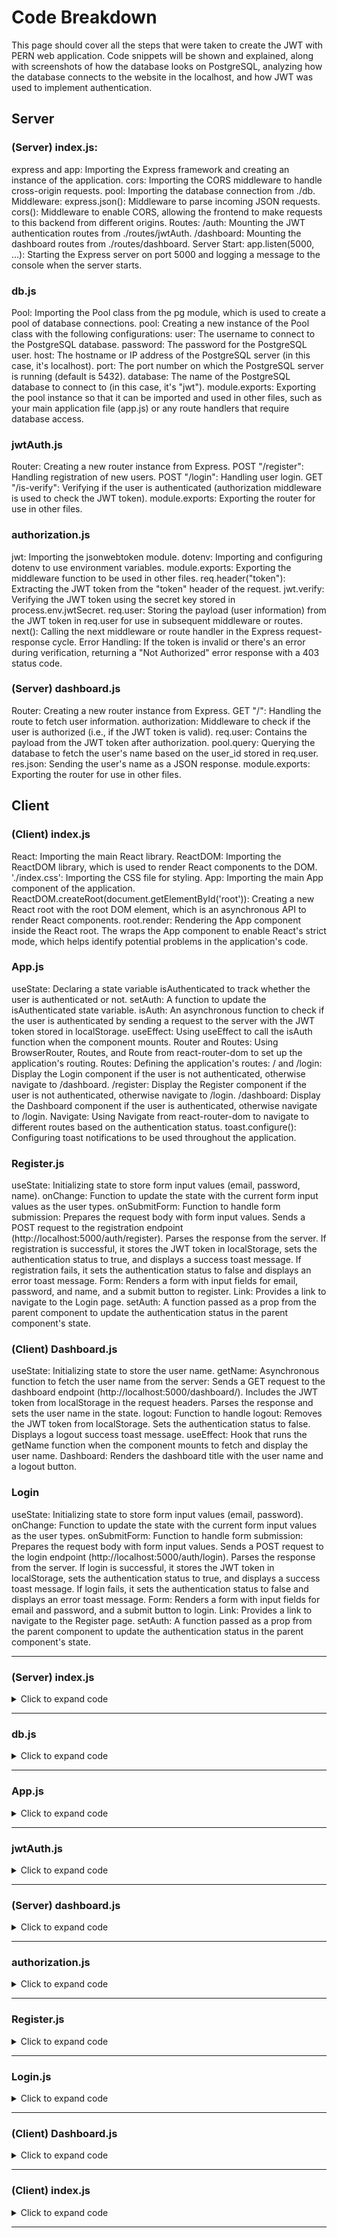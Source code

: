 <h1>Code Breakdown</h1>

<p>This page should cover all the steps that were taken to create the JWT with PERN web application. Code snippets will be shown and explained, along with screenshots of how the database looks on PostgreSQL, analyzing how the database connects to the website in the localhost, and how JWT was used to implement authentication.</p>

<h2>Server</h2>

<h3>(Server) index.js:</h3>

<p>
express and app: Importing the Express framework and creating an instance of the application.
cors: Importing the CORS middleware to handle cross-origin requests.
pool: Importing the database connection from ./db.
Middleware:
express.json(): Middleware to parse incoming JSON requests.
cors(): Middleware to enable CORS, allowing the frontend to make requests to this backend from different origins.
Routes:
/auth: Mounting the JWT authentication routes from ./routes/jwtAuth.
/dashboard: Mounting the dashboard routes from ./routes/dashboard.
Server Start:
app.listen(5000, ...): Starting the Express server on port 5000 and logging a message to the console when the server starts.
</p>

<h3>db.js</h3>

<p>
Pool: Importing the Pool class from the pg module, which is used to create a pool of database connections.
pool: Creating a new instance of the Pool class with the following configurations:
user: The username to connect to the PostgreSQL database.
password: The password for the PostgreSQL user.
host: The hostname or IP address of the PostgreSQL server (in this case, it's localhost).
port: The port number on which the PostgreSQL server is running (default is 5432).
database: The name of the PostgreSQL database to connect to (in this case, it's "jwt").
module.exports: Exporting the pool instance so that it can be imported and used in other files, such as your main application file (app.js) or any route handlers that require database access.
</p>



<h3>jwtAuth.js</h3>

<p>
Router: Creating a new router instance from Express.
POST "/register": Handling registration of new users.
POST "/login": Handling user login.
GET "/is-verify": Verifying if the user is authenticated (authorization middleware is used to check the JWT token).
module.exports: Exporting the router for use in other files.
</p>

<h3>authorization.js</h3>

<p>
jwt: Importing the jsonwebtoken module.
dotenv: Importing and configuring dotenv to use environment variables.
module.exports: Exporting the middleware function to be used in other files.
req.header("token"): Extracting the JWT token from the "token" header of the request.
jwt.verify: Verifying the JWT token using the secret key stored in process.env.jwtSecret.
req.user: Storing the payload (user information) from the JWT token in req.user for use in subsequent middleware or routes.
next(): Calling the next middleware or route handler in the Express request-response cycle.
Error Handling: If the token is invalid or there's an error during verification, returning a "Not Authorized" error response with a 403 status code.
</p>

<h3>(Server) dashboard.js</h3>

<p>
Router: Creating a new router instance from Express.
GET "/": Handling the route to fetch user information.
authorization: Middleware to check if the user is authorized (i.e., if the JWT token is valid).
req.user: Contains the payload from the JWT token after authorization.
pool.query: Querying the database to fetch the user's name based on the user_id stored in req.user.
res.json: Sending the user's name as a JSON response.
module.exports: Exporting the router for use in other files.
</p>

<h2>Client</h2>

<h3>(Client) index.js</h3>

<p>
React: Importing the main React library.
ReactDOM: Importing the ReactDOM library, which is used to render React components to the DOM.
'./index.css': Importing the CSS file for styling.
App: Importing the main App component of the application.
ReactDOM.createRoot(document.getElementById('root')): Creating a new React root with the root DOM element, which is an asynchronous API to render React components.
root.render: Rendering the App component inside the React root. The <React.StrictMode> wraps the App component to enable React's strict mode, which helps identify potential problems in the application's code.
</p>

<h3>App.js</h3>

<p>
useState: Declaring a state variable isAuthenticated to track whether the user is authenticated or not.
setAuth: A function to update the isAuthenticated state variable.
isAuth: An asynchronous function to check if the user is authenticated by sending a request to the server with the JWT token stored in localStorage.
useEffect: Using useEffect to call the isAuth function when the component mounts.
Router and Routes: Using BrowserRouter, Routes, and Route from react-router-dom to set up the application's routing.
Routes: Defining the application's routes:
/ and /login: Display the Login component if the user is not authenticated, otherwise navigate to /dashboard.
/register: Display the Register component if the user is not authenticated, otherwise navigate to /login.
/dashboard: Display the Dashboard component if the user is authenticated, otherwise navigate to /login.
Navigate: Using Navigate from react-router-dom to navigate to different routes based on the authentication status.
toast.configure(): Configuring toast notifications to be used throughout the application.
</p>

<h3>Register.js</h3>

<p>
useState: Initializing state to store form input values (email, password, name).
onChange: Function to update the state with the current form input values as the user types.
onSubmitForm: Function to handle form submission:
Prepares the request body with form input values.
Sends a POST request to the registration endpoint (http://localhost:5000/auth/register).
Parses the response from the server.
If registration is successful, it stores the JWT token in localStorage, sets the authentication status to true, and displays a success toast message.
If registration fails, it sets the authentication status to false and displays an error toast message.
Form: Renders a form with input fields for email, password, and name, and a submit button to register.
Link: Provides a link to navigate to the Login page.
setAuth: A function passed as a prop from the parent component to update the authentication status in the parent component's state.
</p>

<h3>(Client) Dashboard.js</h3>

<p>
useState: Initializing state to store the user name.
getName: Asynchronous function to fetch the user name from the server:
Sends a GET request to the dashboard endpoint (http://localhost:5000/dashboard/).
Includes the JWT token from localStorage in the request headers.
Parses the response and sets the user name in the state.
logout: Function to handle logout:
Removes the JWT token from localStorage.
Sets the authentication status to false.
Displays a logout success toast message.
useEffect: Hook that runs the getName function when the component mounts to fetch and display the user name.
Dashboard: Renders the dashboard title with the user name and a logout button.
</p>

<h3>Login</h3>

<p>
useState: Initializing state to store form input values (email, password).
onChange: Function to update the state with the current form input values as the user types.
onSubmitForm: Function to handle form submission:
Prepares the request body with form input values.
Sends a POST request to the login endpoint (http://localhost:5000/auth/login).
Parses the response from the server.
If login is successful, it stores the JWT token in localStorage, sets the authentication status to true, and displays a success toast message.
If login fails, it sets the authentication status to false and displays an error toast message.
Form: Renders a form with input fields for email and password, and a submit button to login.
Link: Provides a link to navigate to the Register page.
setAuth: A function passed as a prop from the parent component to update the authentication status in the parent component's state.
</p>

<hr>

### <h3>(Server) index.js</h3>

<details>
<summary>Click to expand code</summary>

```js

// Importing required modules
const express = require("express");
const app = express();
const cors = require("cors");
const pool = require("./db");  // Importing the database connection

// Middleware
app.use(express.json());  // Middleware to parse JSON requests
app.use(cors());  // Middleware to enable CORS (Cross-Origin Resource Sharing)

// Routes

// Authentication routes for registering and logging in users
app.use("/auth", require("./routes/jwtAuth"));

// Dashboard route to access user dashboard
app.use("/dashboard", require("./routes/dashboard"));

// Start the server
app.listen(5000, () => {
    console.log("Server is running on port 5000");  // Logging a message when the server starts
});

```
</details>

<hr>

### <h3>db.js</h3>

<details>
<summary>Click to expand code</summary>

```js

const Pool = require("pg").Pool;  // Importing the Pool class from the 'pg' module

// Creating a new Pool instance with database connection configurations
const pool = new Pool({
    user: "postgres",       // Database user
    password: "1234",       // Database password
    host: "localhost",      // Database host
    port: 5432,             // Database port
    database: "jwt"         // Database name
});

// Exporting the pool instance to be used in other files
module.exports = pool;


```
</details>

<hr>

### <h3>App.js</h3>

<details>
<summary>Click to expand code</summary>

```js

import React, { Fragment, useState, useEffect } from 'react';
import './App.css';

import { toast } from 'react-toastify';  // Importing toast notifications
import 'react-toastify/dist/ReactToastify.css';

import { BrowserRouter as Router, Routes, Route, Navigate } from "react-router-dom";  // Importing routing components

// Components
import Dashboard from "./components/Dashboard";
import Login from "./components/Login";
import Register from "./components/Register";

toast.configure();  // Configuring toast notifications

function App() {

  const [isAuthenticated, setIsAuthenticated] = useState(false);  // State to track authentication status

  // Function to set authentication status
  const setAuth = (boolean) => {
    setIsAuthenticated(boolean);
  };

  // Function to check if user is authenticated
  async function isAuth() {
    try {
      const response = await fetch("http://localhost:5000/auth/is-verify", {
        method: "GET",
        headers: { token: localStorage.token }  // Sending the JWT token stored in localStorage
      });

      const parseRes = await response.json();

      // Setting isAuthenticated based on the response
      parseRes === true ? setIsAuthenticated(true) : setIsAuthenticated(false);
    } catch (err) {
      console.error(err.message);
    }
  }

  useEffect(() => {
    isAuth();  // Calling isAuth function when the component mounts
  });

  return (
    <Fragment>
      <Router>
        <div className="container">
          <Routes>
            {/* Route to display Login component if not authenticated, otherwise navigate to Dashboard */}
            <Route exact path="/" element={!isAuthenticated ? <Login setAuth={setAuth} /> : <Navigate to="/dashboard" />} />
            
            {/* Route to display Login component if not authenticated, otherwise navigate to Dashboard */}
            <Route exact path="/login" element={!isAuthenticated ? <Login setAuth={setAuth} /> : <Navigate to="/dashboard" />} />
            
            {/* Route to display Register component if not authenticated, otherwise navigate to Login */}
            <Route exact path="/register" element={!isAuthenticated ? <Register setAuth={setAuth} /> : <Navigate to="/login" />} />
            
            {/* Route to display Dashboard component if authenticated, otherwise navigate to Login */}
            <Route exact path="/dashboard" element={isAuthenticated ? <Dashboard setAuth={setAuth} /> : <Navigate to="/login" />} />
          </Routes>
        </div>
      </Router>
    </Fragment>
  );
}

export default App;


```
</details>

<hr>

### <h3>jwtAuth.js</h3>

<details>
<summary>Click to expand code</summary>

```js

const router = require("express").Router();  // Importing the Router module from Express
const pool = require("../db");  // Importing the database connection
const bcrypt = require("bcrypt");  // Importing bcrypt for password hashing
const jwtGenerator = require("../utils/jwtGenerator");  // Importing the JWT token generator
const validInfo = require("../middleware/validInfo");  // Importing middleware for input validation
const authorization = require("../middleware/authorization");  // Importing middleware for authorization

// Registering a new user
router.post("/register", validInfo, async(req, res) => {
    try {
        // Destructure the request body (name, email, password)
        const { name, email, password} = req.body;

        // Check if user exists (if user exists, throw error)
        const user = await pool.query("SELECT * FROM users WHERE user_email = $1", [email]);
        if(user.rows.length != 0){
            return res.status(401).json("User already exists");
        }

        // Bcrypt the user password
        const saltRound = 10;
        const salt = await bcrypt.genSalt(saltRound);
        const bcryptPassword = await bcrypt.hash(password, salt);

        // Insert the new user into the database
        const newUser = await pool.query("INSERT INTO users (user_name, user_email, user_password) VALUES ($1, $2, $3) RETURNING *", [name, email, bcryptPassword]);

        // Generate JWT token
        const token = jwtGenerator(newUser.rows[0].user_id);

        // Send token as response
        res.json({token});

    } catch (err) {
        console.error(err.message);
        res.status(500).send("Server Error");
    }
});

// Login route
router.post("/login", validInfo, async(req, res) => {
    try {
        // Destructure the request body
        const {email, password} = req.body;

        // Check if user doesn't exist
        const user = await pool.query("SELECT * FROM users WHERE user_email = $1", [email]);
        if(user.rows.length === 0){
            return res.status(401).json("Password or Email is incorrect");
        }

        // Check if incoming password matches the database password
        const validPassword =  await bcrypt.compare(password, user.rows[0].user_password);
        if(!validPassword){
            return res.status(401).json("Password or Email is incorrect");
        }

        // Generate JWT token
        const token = jwtGenerator(user.rows[0].user_id);

        // Send token as response
        res.json({token});

    } catch (err) {
        console.error(err.message);
        res.status(500).send("Server Error");
    }
});

// Verify user route
router.get("/is-verify", authorization, async (req, res) => {
    try {
        // Send true if user is verified
        res.json(true);
    } catch (err) {
        console.error(err.message);
        res.status(500).send("Server Error");
    }
});

module.exports = router;  // Exporting the router


```
</details>

<hr>

### <h3>(Server) dashboard.js</h3>

<details>
<summary>Click to expand code</summary>

```js

const router = require("express").Router();  // Importing the Router module from Express
const pool = require("../db");  // Importing the database connection
const authorization = require('../middleware/authorization');  // Importing middleware for authorization

// Get user information route
router.get("/", authorization, async(req, res) => {
    try {
        // req.user has the payload from the JWT token
        // Fetch user name from the database based on user_id stored in req.user

        const user = await pool.query("SELECT user_name FROM users WHERE user_id = $1", [req.user]);

        // Send the user's name as a response
        res.json(user.rows[0]);
    } catch (err) {
        console.error(err.message);
        res.status(500).json("Server Error");
    }
});

module.exports = router;  // Exporting the router


```
</details>

<hr>

### <h3>authorization.js</h3>

<details>
<summary>Click to expand code</summary>

```js

const jwt = require("jsonwebtoken");  // Importing the jsonwebtoken module
require("dotenv").config();  // Importing and configuring dotenv for environment variables

module.exports = async(req, res, next) => {
    try {
        const jwtToken = req.header("token");  // Extracting the JWT token from the request header

        // If no token is found in the header, return an error response
        if(!jwtToken){
            return res.status(403).json("Not Authorized");
        }

        // Verifying the JWT token using the secret key from environment variables
        const payload = jwt.verify(jwtToken, process.env.jwtSecret);

        // Storing the payload (user information) in req.user for use in subsequent middleware or routes
        req.user = payload.user;

        // Calling the next middleware or route handler
        next();

    } catch (err) {
        // If the token is invalid or there's an error, return an error response
        return res.status(403).json("Not Authorized");
    }
};


```
</details>

<hr>

### <h3>Register.js</h3>

<details>
<summary>Click to expand code</summary>

```js

import React, {Fragment, useState} from "react";
import {Link} from "react-router-dom";
import {toast} from "react-toastify";

const Register = ({setAuth}) => {

    // State to store form input values
    const [inputs, setInputs] = useState({
        email: "",
        password: "",
        name: ""
    });

    // Destructuring input values from state
    const {email, password, name} = inputs;

    // Function to update input values when user types in the form fields
    const onChange = (e) => {
        setInputs({...inputs, [e.target.name] : e.target.value});
    };

    // Function to handle form submission
    const onSubmitForm =  async (e) => {
        e.preventDefault();

        try {
            // Prepare request body
            const body = {email, password, name};
            
            // Send POST request to register endpoint
            const response = await fetch("http://localhost:5000/auth/register", {
                method: "POST",
                headers: {"Content-Type" : "application/json"},
                body: JSON.stringify(body)
            });

            // Parse the response
            const parseRes = await response.json();

            // If registration is successful
            if(parseRes.token){
                // Store the token in localStorage
                localStorage.setItem("token", parseRes.token);

                // Set authentication status to true
                setAuth(true);
                
                // Display success toast message
                toast.success("Registered Successfully!");
            }else{
                // Set authentication status to false
                setAuth(false);
                
                // Display error toast message
                toast.error(parseRes);
            }

        } catch (err) {
            // Log error to console
            console.error(err.message);
        }
    };

    return (
        <Fragment>
            <h1 className="text-center my-5">Register</h1>
            {/* Register form */}
            <form onSubmit={onSubmitForm}>
                <input type="email" name="email" placeholder="Email" className="form-control my-3" value={email} onChange={e => onChange(e)}/>
                <input type="password" name="password" placeholder="Password" className="form-control my-3" value={password} onChange={e => onChange(e)}/>
                <input type="text" name="name" placeholder="Name" className="form-control my-3" value={name} onChange={e => onChange(e)}/>
                <button className="btn-success btn-block">Submit</button>
            </form>
            {/* Link to Login page */}
            <Link to="/login">Login</Link>
        </Fragment>
    );
};

export default Register;


```
</details>

<hr>

### <h3>Login.js</h3>

<details>
<summary>Click to expand code</summary>

```js

import React, {Fragment, useState} from "react";
import {Link} from "react-router-dom";
import {toast} from "react-toastify";

const Login = ({setAuth}) => {

    // State to store form input values
    const [inputs, setInputs] = useState({
        email: "",
        password: ""
    });

    // Destructuring input values from state
    const {email, password} = inputs;

    // Function to update input values when user types in the form fields
    const onChange = (e) => {
        setInputs({...inputs, [e.target.name]: e.target.value});
    };

    // Function to handle form submission
    const onSubmitForm = async (e) => {
        e.preventDefault();
        try {
            // Prepare request body
            const body = {email, password};
            
            // Send POST request to login endpoint
            const response = await fetch("http://localhost:5000/auth/login", {
                method: "POST",
                headers: {"Content-Type": "application/json"},
                body: JSON.stringify(body)
            });

            // Parse the response
            const parseRes = await response.json();

            // If login is successful
            if(parseRes.token){
                // Store the token in localStorage
                localStorage.setItem("token", parseRes.token);

                // Set authentication status to true
                setAuth(true);
                
                // Display success toast message
                toast.success("Logged in successfully!");
            }else{
                // Set authentication status to false
                setAuth(false);
                
                // Display error toast message
                toast.error(parseRes);
            }

        } catch (err) {
            // Log error to console
            console.error(err.message);
        }
    };

    return (
        <Fragment>
            {/* Login title */}
            <h1 className="text-center my-5">Login</h1>
            {/* Login form */}
            <form onSubmit={onSubmitForm}>
                <input type="email" name="email" placeholder="Email" className="form-control my-3" value={email} onChange={e => onChange(e)}/>
                <input type="password" name="password" placeholder="Password" className="form-control my-3" value={password} onChange={e => onChange(e)}/>
                <button className="btn btn-success btn-block">Submit</button>
            </form>
            {/* Link to Register page */}
            <Link to="/register">Register</Link>
        </Fragment>
    );
};

export default Login;


```
</details>

<hr>

### <h3>(Client) Dashboard.js</h3>

<details>
<summary>Click to expand code</summary>

```js

import React, {Fragment, useState, useEffect} from "react";
import {toast} from "react-toastify";

const Dashboard = ({setAuth}) => {

    // State to store user name
    const [name, setName] = useState("");

    // Function to fetch user name from the server
    async function getName(){
        try {
            // Fetch user name from the server
            const response = await fetch("http://localhost:5000/dashboard/", {
                method : "GET",
                headers: {token: localStorage.token}
            });

            // Parse the response
            const parseRes = await response.json();

            // Set the user name in the state
            setName(parseRes.user_name);
        } catch (err) {
            // Log error to console
            console.error(err.message);
        }
    }

    // Function to handle logout
    const logout = (e) => {
        e.preventDefault();
        // Remove token from localStorage
        localStorage.removeItem("token");
        
        // Set authentication status to false
        setAuth(false);
        
        // Display logout success toast message
        toast.success("Logged out successfully!");
    };

    // useEffect to fetch user name when the component mounts
    useEffect(() =>{
        getName();
    }, []);

    return (
        <Fragment>
            {/* Dashboard title with user name */}
            <h1>Dashboard {name}</h1>
            {/* Logout button */}
            <button className="btn btn-primary" onClick={e => logout(e)}>Logout</button>
        </Fragment>
    );
};

export default Dashboard;


```
</details>

<hr>

### <h3>(Client) index.js</h3>

<details>
<summary>Click to expand code</summary>

```js

import React from 'react';
import ReactDOM from 'react-dom/client';
import './index.css';
import App from './App';

// Creating a new React root with the root DOM element
const root = ReactDOM.createRoot(document.getElementById('root'));

// Rendering the App component inside the React root
root.render(
  <React.StrictMode>  {/* Enabling React's strict mode */}
    <App />  {/* Rendering the App component */}
  </React.StrictMode>
);


```
</details>

<hr>




